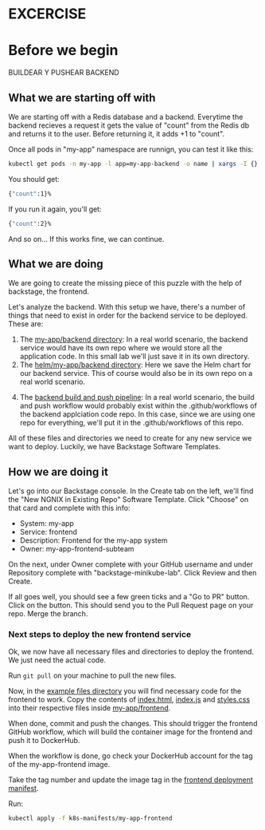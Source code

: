 # EXCERCISE

# Before we begin
BUILDEAR Y PUSHEAR BACKEND

## What we are starting off with
We are starting off with a Redis database and a backend. Everytime the backend recieves a request it gets the value of "count" from the Redis db and returns it to the user. Before returning it, it adds +1 to "count".

Once all pods in "my-app" namespace are runnign, you can test it like this:
```bash
kubectl get pods -n my-app -l app=my-app-backend -o name | xargs -I {} kubectl exec -n my-app {} -- curl -s localhost:3000
```

You should get:
```bash
{"count":1}%
```

If you run it again, you'll get:
```bash
{"count":2}%
```

And so on... If this works fine, we can continue.

<!-- You can test it on the other environments too:
```bash
kubectl get pods -n my-app-stage -l app=my-app-backend-stage -o name | xargs -I {} kubectl exec -n my-app-stage {} -- curl -s localhost:3000
kubectl get pods -n my-app-prod -l app=my-app-backend-prod -o name | xargs -I {} kubectl exec -n my-app-prod {} -- curl -s localhost:3000
``` -->

## What we are doing
We are going to create the missing piece of this puzzle with the help of backstage, the frontend.

Let's analyze the backend. With this setup we have, there's a number of things that need to exist in order for the backend service to be deployed. These are:
<!-- RELOADED -->
<!-- Let's analyze the backend. With this Gitops setup we have, there's a number of things that need to exist in order for the backend service to be deployed. These are: -->
1. The [my-app/backend directory](/my-app/backend/): In a real world scenario, the backend service would have its own repo where we would store all the application code. In this small lab we'll just save it in its own directory.
2. The [helm/my-app/backend directory](/helm/my-app/backend/): Here we save the Helm chart for our backend service. This of course would also be in its own repo on a real world scenario.
<!-- RELAODED -->
<!-- 3. The [backend service argocd application manifests](/argo-cd/applications/my-app/backend/): These are read by the App of Apps to  -->
4. The [backend build and push pipeline](/.github/workflows/build-push-my-app-backend.yml): In a real world scenario, the build and push workflow would probably exist within the .github/workflows of the backend applciation code repo. In this case, since we are using one repo for everything, we'll put it in the .github/workflows of this repo.

All of these files and directories we need to create for any new service we want to deploy. Luckily, we have Backstage Software Templates.

## How we are doing it
Let's go into our Backstage console. In the Create tab on the left, we'll find the "New NGNIX in Existing Repo" Software Template. Click "Choose" on that card and complete with this info:
- System: my-app
- Service: frontend
- Description: Frontend for the my-app system
- Owner: my-app-frontend-subteam

On the next, under Owner complete with your GitHub username and under Repository complete with "backstage-minikube-lab". Click Review and then Create.

If all goes well, you should see a few green ticks and a "Go to PR" button. Click on the button. This should send you to the Pull Request page on your repo. Merge the branch.

### Next steps to deploy the new frontend service
Ok, we now have all necessary files and directories to deploy the frontend. We just need the actual code.

Run `git pull` on your machine to pull the new files.

Now, in the [example files directory](/example-files/) you will find necessary code for the frontend to work. Copy the contents of [index.html](/example-files/my-app-frontend/index.html), [index.js](/example-files/my-app-frontend/index.js) and [styles.css](/example-files/my-app-frontend/styles.css) into their respective files inside [my-app/frontend](/my-app/frontend/).

When done, commit and push the changes. This should trigger the frontend GitHub workflow, which will build the container image for the frontend and push it to DockerHub.

When the workflow is done, go check your DockerHub account for the tag of the my-app-frontend image. 
<!-- RELOADED -->
<!-- Take the tag number and paste it in the [values.yaml of the frontend](/helm/my-app/frontend/values.yaml) -->
Take the tag number and update the image tag in the [frontend deployment manifest](/k8s-manifests/my-app-frontend/deployment.yaml). 

Run:
```bash
kubectl apply -f k8s-manifests/my-app-frontend
```
